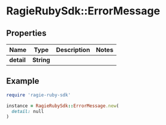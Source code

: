 # RagieRubySdk::ErrorMessage

## Properties

| Name | Type | Description | Notes |
| ---- | ---- | ----------- | ----- |
| **detail** | **String** |  |  |

## Example

```ruby
require 'ragie-ruby-sdk'

instance = RagieRubySdk::ErrorMessage.new(
  detail: null
)
```

